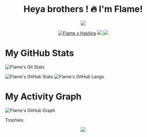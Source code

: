 <h1 align="center">Heya brothers ! 🔥 I'm Flame!</h1>
</p>
<p align="center">
<img src="https://readme-typing-svg.herokuapp.com?color=1C71FA&width=420&lines=The+Owner+Of+Hashira+Association%E2%9C%8C%EF%B8%8F;Working+on+project+ayanokouji%E2%9D%A4%EF%B8%8F">
</p>
<p align="center">
  <a href="https://t.me/Flame_2005"><img src="https://telegra.ph/file/20fe1414239048c931d82.jpg" alt="Flame x Hashira"></a>
  
  
  
  <a href="https://telegram.me/Flame_2005">
    <img src="https://img.shields.io/badge/Telegram-blue?style=for-the-badge&logo=telegram"/>
  </a>  
 </a>
  <a href="https://github.com/orofer-xt">
    <img src="https://img.shields.io/github/followers/h0daka?label=GitHub&logo=github&style=for-the-badge&color=green"/>
  </a>

# My GitHub Stats

![Flame's Git Stats](https://github-readme-stats.vercel.app/api?username=orofer-xt&include_all_commits=true&count_private=true&theme=highcontrast)

![Flame's GitHub Stats](https://github-readme-streak-stats.herokuapp.com?user=orofer-xt&theme=tokyonight)
![Flame's GitHub Langs](https://github-readme-stats.vercel.app/api/top-langs/?username=orofer-xt&theme=tokyonight&layout=compact&langs_count=6)

# My Activity Graph 

![Flame's GitHub Graph](https://activity-graph.herokuapp.com/graph?username=orofer-xt&custom_title=My%20Graph&bg_color=241732&line=f20f80&color=f52f91&point=fdf5ea&hide_border=true&area=false&area_color=fdf5ea)

Trophies:  
<div align="center"><img src="https://github-profile-trophy.vercel.app/?username=orofer-xt&theme=dracula&count_private=true"></div>



